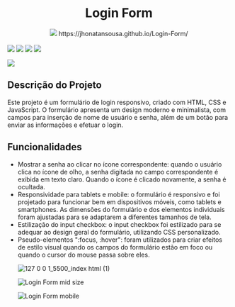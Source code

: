 <h1 align="center"> Login Form </h1>
<div style="flex" align="center">
  <img src="https://img.shields.io/website-up-down-green-red/http/monip.org.svg">
https://jhonatansousa.github.io/Login-Form/
</div>
<br>
<div style="flex">
<img src="https://img.shields.io/badge/HTML5-E34F26?style=for-the-badge&logo=html5&logoColor=white">

<img src="https://img.shields.io/badge/CSS3-1572B6?style=for-the-badge&logo=css3&logoColor=white">

<img src="https://img.shields.io/badge/JavaScript-F7DF1E?style=for-the-badge&logo=javascript&logoColor=black">
  
<img src="https://img.shields.io/badge/Figma-F24E1E?style=for-the-badge&logo=figma&logoColor=white">
  
<a target="_blank" href="https://www.linkedin.com/in/jhonatan-s-da-silva-a1a77b268/"><img src="https://img.shields.io/badge/LinkedIn-0077B5?style=for-the-badge&logo=linkedin&logoColor=white"></a>
</div>


<div>
<h2>Descrição do Projeto</h2>
<p>Este projeto é um formulário de login responsivo, criado com HTML, CSS e JavaScript. O formulário apresenta um design moderno e minimalista, com campos para inserção de nome de usuário e senha, além de um botão para enviar as informações e efetuar o login.</p>
</div>
<h2>Funcionalidades</h2>
<ul>
<li>Mostrar a senha ao clicar no ícone correspondente: quando o usuário clica no ícone de olho, a senha digitada no campo correspondente é exibida em texto claro. Quando o ícone é clicado novamente, a senha é ocultada.</li>
<li>Responsividade para tablets e mobile: o formulário é responsivo e foi projetado para funcionar bem em dispositivos móveis, como tablets e smartphones. As dimensões do formulário e dos elementos individuais foram ajustadas para se adaptarem a diferentes tamanhos de tela.</li>
<li>Estilização do input checkbox: o input checkbox foi estilizado para se adequar ao design geral do formulário, utilizando CSS personalizado.</li>
<li>Pseudo-elementos ":focus, :hover": foram utilizados para criar efeitos de estilo visual quando os campos do formulário estão em foco ou quando o cursor do mouse passa sobre eles.</li>

![127 0 0 1_5500_index html (1)](https://user-images.githubusercontent.com/126415306/224522414-70d502c4-4bae-4cd8-b092-a2a14f47a121.png)

![Login Form mid size](https://user-images.githubusercontent.com/126415306/224522291-2afc1a9d-ad00-4992-b786-78bf406b611f.png)

![Login Form mobile](https://user-images.githubusercontent.com/126415306/224522290-fa439b33-82cc-43e8-9c9c-1521f707e1fc.png)

